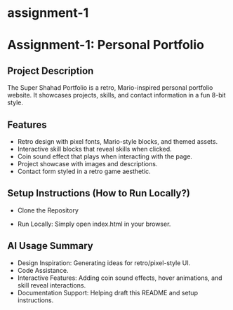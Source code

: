# assignment-1
# Assignment-1: Personal Portfolio

## Project Description
The Super Shahad Portfolio is a retro, Mario-inspired personal portfolio website.
It showcases projects, skills, and contact information in a fun 8-bit style.

## Features
- Retro design with pixel fonts, Mario-style blocks, and themed assets.
- Interactive skill blocks that reveal skills when clicked.
- Coin sound effect that plays when interacting with the page.
- Project showcase with images and descriptions.
- Contact form styled in a retro game aesthetic.

## Setup Instructions (How to Run Locally?)
- Clone the Repository


- Run Locally: Simply open index.html in your browser.

## AI Usage Summary
- Design Inspiration: Generating ideas for retro/pixel-style UI.
- Code Assistance.
- Interactive Features: Adding coin sound effects, hover animations, and skill reveal interactions.
- Documentation Support: Helping draft this README and setup instructions.
